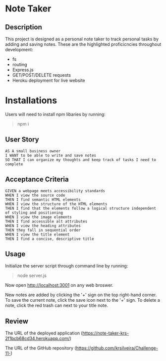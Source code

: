 # Note Taker

## Description
This project is designed as a personal note taker to track personal tasks by adding and saving notes. These are the highlighted proficicncies throughout development:
* fs
* routing
* Express.js
* GET/POST/DELETE requests
* Heroku deployment for live website


# Installations
Users will need to install npm libaries by running: 
> npm i

## User Story
```
AS A small business owner
I WANT to be able to write and save notes
SO THAT I can organize my thoughts and keep track of tasks I need to complete
```

## Acceptance Criteria
```
GIVEN a webpage meets accessibility standards
WHEN I view the source code
THEN I find semantic HTML elements
WHEN I view the structure of the HTML elements
THEN I find that the elements follow a logical structure independent of styling and positioning
WHEN I view the image elements
THEN I find accessible alt attributes
WHEN I view the heading attributes
THEN they fall in sequential order
WHEN I view the title element
THEN I find a concise, descriptive title
```

## Usage
Initialize the server script through command line by running:
>node server.js

Now open <http://localhost:3001> on any web broswer.

New notes are added by clicking the '+' sign on the top right-hand corner. To save the current note, click the save icon next to the '+' sign. To delete a note, click the red trash can next to your title note.


## Review
The URL of the deployed application (https://note-taker-krs-2f1bcb68cd34.herokuapp.com/)

The URL of the GitHub repository (https://github.com/krsilveira/Challenge-11-)